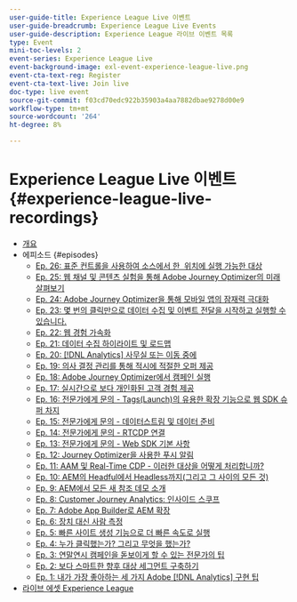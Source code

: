 ```yaml
---
user-guide-title: Experience League Live 이벤트
user-guide-breadcrumb: Experience League Live Events
user-guide-description: Experience League 라이브 이벤트 목록
type: Event
mini-toc-levels: 2
event-series: Experience League Live
event-background-image: exl-event-experience-league-live.png
event-cta-text-reg: Register
event-cta-text-live: Join live
doc-type: live event
source-git-commit: f03cd70edc922b35903a4aa7882dbae9278d00e9
workflow-type: tm+mt
source-wordcount: '264'
ht-degree: 8%

---
```



# Experience League Live 이벤트 {#experience-league-live-recordings}

+ [개요](overview.md)
+ 에피소드 {#episodes}
   + [Ep. 26: 표준 컨트롤을 사용하여 소스에서 한 &#x200B; 위치에 실행 가능한 대상](episodes/exl-live-episode-7-20-23.md)
   + [Ep. 25: 웹 채널 및 콘텐츠 실험을 통해 Adobe Journey Optimizer의 미래 살펴보기](episodes/exl-live-episode-6-14-23.md)
   + [Ep. 24: Adobe Journey Optimizer을 통해 모바일 앱의 잠재력 극대화](episodes/exl-live-episode-5-24-23.md)
   + [Ep. 23: 몇 번의 클릭만으로 데이터 수집 및 이벤트 전달을 시작하고 실행할 수 있습니다.](episodes/exl-live-episode-4-25-23.md)
   + [Ep. 22: 웹 경험 가속화](episodes/exl-live-episode-2-16-23.md)
   + [Ep. 21: 데이터 수집 하이라이트 및 로드맵](episodes/exl-live-episode-1-26-23.md)
   + [Ep. 20: [!DNL Analytics] 사무실 또는 이동 중에](episodes/exl-live-episode-11-18-22.md)
   + [Ep. 19: 의사 결정 관리를 통해 적시에 적절한 오퍼 제공](episodes/exl-live-episode-10-25-22.md)
   + [Ep. 18: Adobe Journey Optimizer에서 캠페인 실행](episodes/exl-live-episode-09-22-22.md)
   + [Ep. 17: 실시간으로 보다 개인화된 고객 경험 제공](episodes/exl-live-episode-09-20-22.md)
   + [Ep. 16: 전문가에게 문의 - Tags(Launch)의 유용한 확장 기능으로 웹 SDK 슈퍼 차지](episodes/exl-live-episode-08-23-22.md)
   + [Ep. 15: 전문가에게 문의 - 데이터스트림 및 데이터 준비](episodes/exl-live-episode-07-21-22.md)
   + [Ep. 14: 전문가에게 문의 - RTCDP 연결](episodes/exl-live-episode-06-23-22.md)
   + [Ep. 13: 전문가에게 문의 - Web SDK 기본 사항](episodes/exl-live-episode-05-26-22.md)
   + [Ep. 12: Journey Optimizer을 사용한 푸시 알림](episodes/exl-live-episode-05-12-22.md)
   + [Ep. 11: AAM 및 Real-Time CDP - 이러한 대상을 어떻게 처리합니까?](episodes/exl-live-episode-04-28-22.md)
   + [Ep. 10: AEM의 Headful에서 Headless까지(그리고 그 사이의 모든 것)](episodes/exl-live-episode-04-21-22.md)
   + [Ep. 9: AEM에서 모든 새 참조 데모 소개](episodes/exl-live-episode-02-03-22.md)
   + [Ep. 8: Customer Journey Analytics: 인사이드 스쿠프](episodes/exl-live-episode-08.md)
   + [Ep. 7: Adobe App Builder로 AEM 확장](episodes/exl-live-episode-07.md)
   + [Ep. 6: 장치 대신 사람 측정](episodes/exl-live-episode-06.md)
   + [Ep. 5: 빠른 사이트 생성 기능으로 더 빠른 속도로 실행](episodes/exl-live-episode-05.md)
   + [Ep. 4: 누가 클릭했는가? 그리고 무엇을 했는가?](episodes/exl-live-episode-04.md)
   + [Ep. 3: 연말연시 캠페인을 돋보이게 할 수 있는 전문가의 팁](episodes/exl-live-episode-03.md)
   + [Ep. 2: 보다 스마트한 향후 대상 세그먼트 구축하기](episodes/exl-live-episode-02.md)
   + [Ep. 1: 내가 가장 좋아하는 세 가지 Adobe [!DNL Analytics] 구현 팁](episodes/exl-live-episode-01.md)
+ [라이브 에셋 Experience League](exl-live-assets.md)
